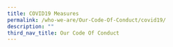 ```yaml
---
title: COVID19 Measures
permalink: /who-we-are/Our-Code-Of-Conduct/covid19/
description: ""
third_nav_title: Our Code Of Conduct
---
```

